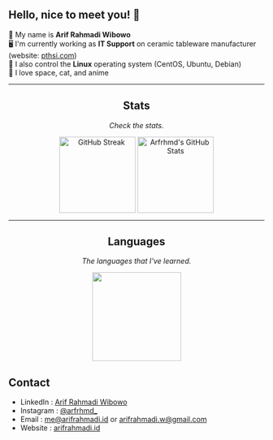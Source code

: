 ## Hello, nice to meet you! :wave:

👨 My name is **Arif Rahmadi Wibowo** <br>
🖥️ I'm currently working as **IT Support** on ceramic tableware manufacturer (website: [pthsi.com](https://pthsi.com/)) <br>
📂 I also control the **Linux** operating system (CentOS, Ubuntu, Debian) <br>
🔭 I love space, cat, and anime

<hr>
<h2 align="center">Stats</h2>
<p align="center"><i>Check the stats.</i></p>

<div align="center">
  <img height=150 align="center" src="https://streak-stats.demolab.com?user=arfrhmd&theme=tokyonight&hide_border=true" alt="GitHub Streak" />
  <img height=150 align="center" src="https://github-readme-stats.vercel.app/api?username=arfrhmd&show_icons=true&theme=tokyonight&hide_border=true" alt="Arfrhmd's GitHub Stats" />
</div>


<hr>
<h2 align="center">
  Languages
</h2>
<p align="center"><i>The languages that I've learned.</i></p>

<div align="center">
  <a href="https://github.com/anuraghazra/github-readme-stats">
    <img height=175 align="center" src="https://github-readme-stats.vercel.app/api/top-langs/?username=arfrhmd&hide=Ruby,Objective-C,Objective-C%2b%2b,Cuda&theme=tokyonight&text_color=ffffff&langs_count=8&layout=compact&border_color=61dafb&hide_border=true" />
  </a>
</div>

## Contact

- LinkedIn : [Arif Rahmadi Wibowo](https://www.linkedin.com/in/arif-rahmadi)
- Instagram : [@arfrhmd_](https://www.instagram.com/arfrhmd_)
- Email : [me@arifrahmadi.id](mailto:me@arifrahmadi.id) or [arifrahmadi.w@gmail.com](mailto:arifrahmadi.w@gmail.com)
- Website : [arifrahmadi.id](https://arifrahmadi.id/)

